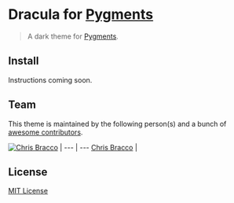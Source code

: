 # Dracula for [Pygments](http://pygments.org)

> A dark theme for [Pygments](http://pygments.org).

## Install

Instructions coming soon.

## Team

This theme is maintained by the following person(s) and a bunch of [awesome contributors](https://github.com/dracula/pygments/graphs/contributors).

[![Chris Bracco](https://avatars3.githubusercontent.com/u/1480677?v=3&s=70)](https://github.com/cbracco) |
--- | ---
[Chris Bracco](https://github.com/cbracco) |

## License

[MIT License](./LICENSE)

